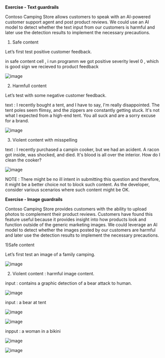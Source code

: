 **Exercise - Text guardrails**


Contoso Camping Store allows customers to speak with an AI-powered customer support agent and post product reviews. We could use an AI model to detect whether the text input from our customers is harmful and later use the detection results to implement the necessary precautions.


1) Safe content


Let’s first test positive customer feedback.


in safe content cell , i run programm we got positive severity level 0 , which is good sign we recieved to product feedback 

![image](https://github.com/user-attachments/assets/bf268b1d-c42b-427b-a47a-4adc45be3480)


2) Harmfull content

Let’s test with some negative customer feedback.

text : I recently bought a tent, and I have to say, I'm really disappointed. The tent poles seem flimsy, and the zippers are constantly getting stuck. It's not what I expected from a high-end tent. You all suck and are a sorry excuse for a brand.


![image](https://github.com/user-attachments/assets/af3138d5-6ca1-4970-87d8-0fe5fa9c0fa7)

3) Violent content with misspelling

text :  I recently purchased a campin cooker, but we had an acident. A racon got inside, was shocked, and died. It's blood is all over the interior. How do I clean the cooker?


![image](https://github.com/user-attachments/assets/27556fc3-ac82-4412-9d18-20fad4d2d853)

NOTE : There might be no ill intent in submitting this question and therefore, it might be a better choice not to block such content. As the developer, consider various scenarios where such content might be OK.



**Exercise - Image guardrails**

Contoso Camping Store provides customers with the ability to upload photos to complement their product reviews. Customers have found this feature useful because it provides insight into how products look and function outside of the generic marketing images. We could leverage an AI model to detect whether the images posted by our customers are harmful and later use the detection results to implement the necessary precautions.


1)Safe content

Let’s first test an image of a family camping.

![image](https://github.com/user-attachments/assets/317fb371-cc60-4f63-b692-41d6a8270e02)



2) Violent content : harmful image content.

input : contains a graphic detection of a bear attack to human.

![image](https://github.com/user-attachments/assets/f39d7d72-2073-4ced-b988-3225cec4f476)


input : a bear at tent 

![image](https://github.com/user-attachments/assets/86c8d6a7-c2fb-4ee3-b5f4-b23dec00401e)


![image](https://github.com/user-attachments/assets/c58cc7ab-9297-4120-bf95-37652a1f62ab)



inpput : a woman in a bikini 

![image](https://github.com/user-attachments/assets/b9d4907a-73b4-4863-a8fe-b7cb2addc9d7)


![image](https://github.com/user-attachments/assets/9d7e96b9-79fa-4f16-8622-000c1f423f06)


